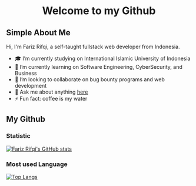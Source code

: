 <h1 align="center">Welcome to my Github</h1>

## Simple About Me

Hi, I'm Fariz Rifqi, a self-taught fullstack web developer from Indonesia.

- 🎓 I’m currently studying on International Islamic University of Indonesia
- 🌱 I’m currently learning on Software Engineering, CyberSecurity, and Business
- 👯 I’m looking to collaborate on bug bounty programs and web development
- 💬 Ask me about anything [here](https://github.com/farizrifqi/farizrifqi/issues)
- ⚡ Fun fact: coffee is my water

## My Github
### Statistic
[![Fariz Rifqi's GitHub stats](https://github-readme-stats.vercel.app/api?username=farizrifqi&show_icons=true&theme=dracula&count_private=true)](https://github.com/farizrifqi)
### Most used Language
[![Top Langs](https://github-readme-stats.vercel.app/api/top-langs/?username=farizrifqi&theme=dracula)](https://github.com/anuraghazra/github-readme-stats)
